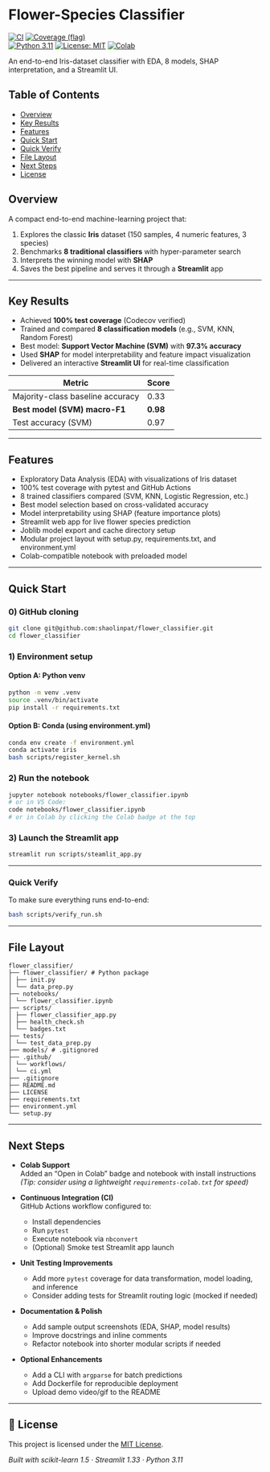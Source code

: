 # Flower-Species Classifier

[![CI](https://github.com/shaolinpat/flower_classifier/actions/workflows/ci.yml/badge.svg)](https://github.com/shaolinpat/flower_classifier/actions/workflows/ci.yml)
[![Coverage (flag)](https://img.shields.io/codecov/c/github/shaolinpat/flower_classifier.svg?flag=flower_classifier&branch=main)](https://codecov.io/gh/shaolinpat/flower_classifier)  
[![Python 3.11](https://img.shields.io/badge/python-3.11-blue.svg)](https://www.python.org/downloads/release/python-3110/)
[![License: MIT](https://img.shields.io/badge/license-MIT-green.svg)](LICENSE)
[![Colab](https://colab.research.google.com/assets/colab-badge.svg)](https://colab.research.google.com/github/shaolinpat/flower_classifier/blob/main/notebooks/flower_classifier.ipynb)


An end-to-end Iris-dataset classifier with EDA, 8 models, SHAP interpretation, and a Streamlit UI.

## Table of Contents

- [Overview](#overview)
- [Key Results](#key-results)
- [Features](#features)
- [Quick Start](#quick-start)
- [Quick Verify](#quick-verify)
- [File Layout](#file-layout)
- [Next Steps](#next-steps)
- [License](#license)


## Overview

A compact end-to-end machine-learning project that:

1. Explores the classic **Iris** dataset (150 samples, 4 numeric features, 3 species)  
2. Benchmarks **8 traditional classifiers** with hyper-parameter search  
3. Interprets the winning model with **SHAP**  
4. Saves the best pipeline and serves it through a **Streamlit** app  

---

## Key Results

- Achieved **100% test coverage** (Codecov verified)
- Trained and compared **8 classification models** (e.g., SVM, KNN, Random Forest)
- Best model: **Support Vector Machine (SVM)** with **97.3% accuracy**
- Used **SHAP** for model interpretability and feature impact visualization
- Delivered an interactive **Streamlit UI** for real-time classification


| Metric                        | Score |
|-------------------------------|-------|
| Majority-class baseline accuracy  | 0.33  |
| **Best model (SVM) macro-F1**     | **0.98** |
| Test accuracy (SVM)               | 0.97  |

---

## Features 
- Exploratory Data Analysis (EDA) with visualizations of Iris dataset
- 100% test coverage with pytest and GitHub Actions
- 8 trained classifiers compared (SVM, KNN, Logistic Regression, etc.)
- Best model selection based on cross-validated accuracy
- Model interpretability using SHAP (feature importance plots)
- Streamlit web app for live flower species prediction
- Joblib model export and cache directory setup
- Modular project layout with setup.py, requirements.txt, and environment.yml
- Colab-compatible notebook with preloaded model

---
## Quick Start

### 0) GitHub cloning
```bash
git clone git@github.com:shaolinpat/flower_classifier.git  
cd flower_classifier  
```

### 1) Environment setup

#### Option A: Python venv
```bash
python -m venv .venv
source .venv/bin/activate
pip install -r requirements.txt
```

#### Option B: Conda (using environment.yml)
```bash
conda env create -f environment.yml
conda activate iris
bash scripts/register_kernel.sh
```

### 2) Run the notebook
```bash
jupyter notebook notebooks/flower_classifier.ipynb
# or in VS Code:
code notebooks/flower_classifier.ipynb
# or in Colab by clicking the Colab badge at the top
```

### 3) Launch the Streamlit app
```bash
streamlit run scripts/steamlit_app.py
```

---

### Quick Verify

To make sure everything runs end-to-end:

```bash
bash scripts/verify_run.sh
```

---

## File Layout

```text
flower_classifier/
├── flower_classifier/ # Python package
│ ├── init.py
│ └── data_prep.py
├── notebooks/
│ └── flower_classifier.ipynb
├── scripts/
│ ├── flower_classifier_app.py
│ ├── health_check.sh
│ └── badges.txt
├── tests/
│ └── test_data_prep.py
├── models/ # .gitignored
├── .github/
│ └── workflows/
│ └── ci.yml
├── .gitignore
├── README.md
├── LICENSE
├── requirements.txt
├── environment.yml
└── setup.py
```

---

## Next Steps

- **Colab Support**  
  Added an “Open in Colab” badge and notebook with install instructions  
  _(Tip: consider using a lightweight `requirements-colab.txt` for speed)_

- **Continuous Integration (CI)**  
  GitHub Actions workflow configured to:
  - Install dependencies
  - Run `pytest`
  - Execute notebook via `nbconvert`
  - (Optional) Smoke test Streamlit app launch

- **Unit Testing Improvements**  
  - Add more `pytest` coverage for data transformation, model loading, and inference
  - Consider adding tests for Streamlit routing logic (mocked if needed)

- **Documentation & Polish**  
  - Add sample output screenshots (EDA, SHAP, model results)
  - Improve docstrings and inline comments
  - Refactor notebook into shorter modular scripts if needed

- **Optional Enhancements**  
  - Add a CLI with `argparse` for batch predictions
  - Add Dockerfile for reproducible deployment
  - Upload demo video/gif to the README


---

## 📝 License

This project is licensed under the [MIT License](LICENSE).


*Built with scikit-learn 1.5 · Streamlit 1.33 · Python 3.11*  
